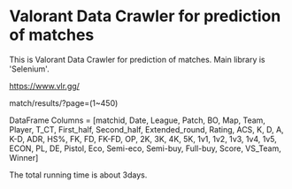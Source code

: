 # Valorant Data Crawler for prediction of matches

This is Valorant Data Crawler for prediction of matches.
Main library is 'Selenium'.

https://www.vlr.gg/

match/results/?page=(1~450)

DataFrame Columns = [matchid,	Date,	League,	Patch,	BO,	Map, Team,	Player,	T_CT,	First_half,	Second_half,	Extended_round,	Rating,	ACS,	K,	D,	A,	K-D,	ADR,	HS%,	FK,	FD,	FK-FD,	OP,	2K,	3K,	4K,	5K,	1v1,	1v2,	1v3,	1v4, 1v5,	ECON, PL,	DE,	Pistol,	Eco,	Semi-eco,	Semi-buy,	Full-buy,	Score,	VS_Team,	Winner]

The total running time is about 3days.